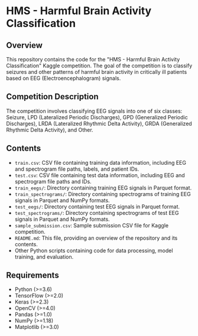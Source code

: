 # HMS - Harmful Brain Activity Classification

## Overview
This repository contains the code for the "HMS - Harmful Brain Activity Classification" Kaggle competition. The goal of the competition is to classify seizures and other patterns of harmful brain activity in critically ill patients based on EEG (Electroencephalogram) signals.

## Competition Description
The competition involves classifying EEG signals into one of six classes: Seizure, LPD (Lateralized Periodic Discharges), GPD (Generalized Periodic Discharges), LRDA (Lateralized Rhythmic Delta Activity), GRDA (Generalized Rhythmic Delta Activity), and Other.

## Contents
- `train.csv`: CSV file containing training data information, including EEG and spectrogram file paths, labels, and patient IDs.
- `test.csv`: CSV file containing test data information, including EEG and spectrogram file paths and IDs.
- `train_eegs/`: Directory containing training EEG signals in Parquet format.
- `train_spectrograms/`: Directory containing spectrograms of training EEG signals in Parquet and NumPy formats.
- `test_eegs/`: Directory containing test EEG signals in Parquet format.
- `test_spectrograms/`: Directory containing spectrograms of test EEG signals in Parquet and NumPy formats.
- `sample_submission.csv`: Sample submission CSV file for Kaggle competition.
- `README.md`: This file, providing an overview of the repository and its contents.
- Other Python scripts containing code for data processing, model training, and evaluation.

## Requirements
- Python (>=3.6)
- TensorFlow (>=2.0)
- Keras (>=2.3)
- OpenCV (>=4.0)
- Pandas (>=1.0)
- NumPy (>=1.18)
- Matplotlib (>=3.0)

